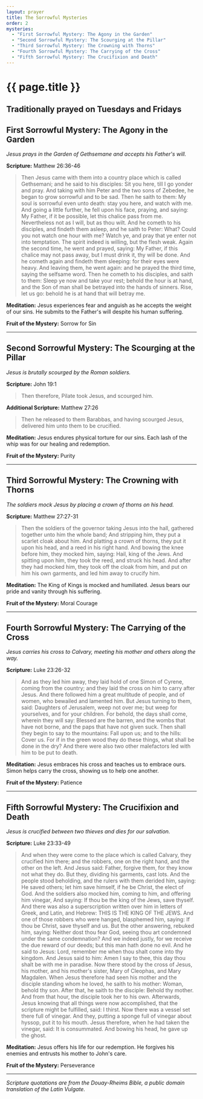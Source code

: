 ```yaml
---
layout: prayer
title: The Sorrowful Mysteries
order: 2
mysteries:
  - "First Sorrowful Mystery: The Agony in the Garden"
  - "Second Sorrowful Mystery: The Scourging at the Pillar"
  - "Third Sorrowful Mystery: The Crowning with Thorns"
  - "Fourth Sorrowful Mystery: The Carrying of the Cross"
  - "Fifth Sorrowful Mystery: The Crucifixion and Death"
---
```

# {{ page.title }}

## Traditionally prayed on Tuesdays and Fridays

## First Sorrowful Mystery: The Agony in the Garden

*Jesus prays in the Garden of Gethsemane and accepts his Father's will.*

**Scripture:** Matthew 26:36-46

> Then Jesus came with them into a country place which is called Gethsemani;
> and he said to his disciples: Sit you here, till I go yonder and pray. And
> taking with him Peter and the two sons of Zebedee, he began to grow sorrowful
> and to be sad. Then he saith to them: My soul is sorrowful even unto death:
> stay you here, and watch with me. And going a little further, he fell upon
> his face, praying, and saying: My Father, if it be possible, let this chalice
> pass from me. Nevertheless not as I will, but as thou wilt. And he cometh to
> his disciples, and findeth them asleep, and he saith to Peter: What? Could you
> not watch one hour with me? Watch ye, and pray that ye enter not into temptation.
> The spirit indeed is willing, but the flesh weak. Again the second time, he
> went and prayed, saying: My Father, if this chalice may not pass away, but I
> must drink it, thy will be done. And he cometh again and findeth them sleeping:
> for their eyes were heavy. And leaving them, he went again: and he prayed the
> third time, saying the selfsame word. Then he cometh to his disciples, and
> saith to them: Sleep ye now and take your rest; behold the hour is at hand,
> and the Son of man shall be betrayed into the hands of sinners. Rise, let us
> go: behold he is at hand that will betray me.

**Meditation:** Jesus experiences fear and anguish as he accepts the weight of our sins.
He submits to the Father's will despite his human suffering.

**Fruit of the Mystery:** Sorrow for Sin

---

## Second Sorrowful Mystery: The Scourging at the Pillar

*Jesus is brutally scourged by the Roman soldiers.*

**Scripture:** John 19:1

> Then therefore, Pilate took Jesus, and scourged him.

**Additional Scripture:** Matthew 27:26

> Then he released to them Barabbas, and having scourged Jesus, delivered him
> unto them to be crucified.

**Meditation:** Jesus endures physical torture for our sins. Each lash of the whip was for our healing and redemption.

**Fruit of the Mystery:** Purity

---

## Third Sorrowful Mystery: The Crowning with Thorns

*The soldiers mock Jesus by placing a crown of thorns on his head.*

**Scripture:** Matthew 27:27-31

> Then the soldiers of the governor taking Jesus into the hall, gathered together
> unto him the whole band; And stripping him, they put a scarlet cloak about
> him. And platting a crown of thorns, they put it upon his head, and a reed
> in his right hand. And bowing the knee before him, they mocked him, saying:
> Hail, king of the Jews. And spitting upon him, they took the reed, and struck
> his head. And after they had mocked him, they took off the cloak from him,
> and put on him his own garments, and led him away to crucify him.

**Meditation:** The King of Kings is mocked and humiliated. Jesus bears our pride and vanity through his suffering.

**Fruit of the Mystery:** Moral Courage

---

## Fourth Sorrowful Mystery: The Carrying of the Cross

*Jesus carries his cross to Calvary, meeting his mother and others along the way.*

**Scripture:** Luke 23:26-32

> And as they led him away, they laid hold of one Simon of Cyrene, coming from
> the country; and they laid the cross on him to carry after Jesus. And there
> followed him a great multitude of people, and of women, who bewailed and
> lamented him. But Jesus turning to them, said: Daughters of Jerusalem, weep
> not over me; but weep for yourselves, and for your children. For behold, the
> days shall come, wherein they will say: Blessed are the barren, and the wombs
> that have not borne, and the paps that have not given suck. Then shall they
> begin to say to the mountains: Fall upon us; and to the hills: Cover us. For
> if in the green wood they do these things, what shall be done in the dry? And
> there were also two other malefactors led with him to be put to death.

**Meditation:** Jesus embraces his cross and teaches us to embrace ours.
Simon helps carry the cross, showing us to help one another.

**Fruit of the Mystery:** Patience

---

## Fifth Sorrowful Mystery: The Crucifixion and Death

*Jesus is crucified between two thieves and dies for our salvation.*

**Scripture:** Luke 23:33-49

> And when they were come to the place which is called Calvary, they crucified
> him there; and the robbers, one on the right hand, and the other on the left.
> And Jesus said: Father, forgive them, for they know not what they do. But
> they, dividing his garments, cast lots. And the people stood beholding, and
> the rulers with them derided him, saying: He saved others; let him save himself,
> if he be Christ, the elect of God. And the soldiers also mocked him, coming
> to him, and offering him vinegar, And saying: If thou be the king of the Jews,
> save thyself. And there was also a superscription written over him in letters
> of Greek, and Latin, and Hebrew: THIS IS THE KING OF THE JEWS. And one of
> those robbers who were hanged, blasphemed him, saying: If thou be Christ, save
> thyself and us. But the other answering, rebuked him, saying: Neither dost
> thou fear God, seeing thou art condemned under the same condemnation? And we
> indeed justly, for we receive the due reward of our deeds; but this man hath
> done no evil. And he said to Jesus: Lord, remember me when thou shalt come
> into thy kingdom. And Jesus said to him: Amen I say to thee, this day thou
> shalt be with me in paradise. Now there stood by the cross of Jesus, his mother,
> and his mother's sister, Mary of Cleophas, and Mary Magdalen. When Jesus therefore
> had seen his mother and the disciple standing whom he loved, he saith to his
> mother: Woman, behold thy son. After that, he saith to the disciple: Behold
> thy mother. And from that hour, the disciple took her to his own. Afterwards,
> Jesus knowing that all things were now accomplished, that the scripture might
> be fulfilled, said: I thirst. Now there was a vessel set there full of vinegar.
> And they, putting a sponge full of vinegar about hyssop, put it to his mouth.
> Jesus therefore, when he had taken the vinegar, said: It is consummated. And
> bowing his head, he gave up the ghost.

**Meditation:** Jesus offers his life for our redemption. He forgives his enemies and entrusts his mother to John's care.

**Fruit of the Mystery:** Perseverance

---

*Scripture quotations are from the Douay-Rheims Bible, a public domain translation of the Latin Vulgate.*
